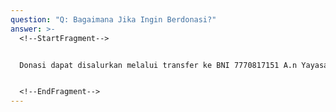 ```yaml
---
question: "Q: Bagaimana Jika Ingin Berdonasi?"
answer: >-
  <!--StartFragment-->


  Donasi dapat disalurkan melalui transfer ke BNI 7770817151 A.n Yayasan Alkademi Karya Bangsa


  <!--EndFragment-->
---
```

